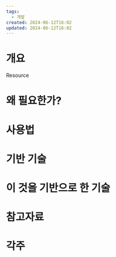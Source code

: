 ```yaml
---
tags:
  - 개발
created: 2024-06-12T16:02
updated: 2024-06-12T16:02
---
```

# 개요
Resource


# 왜 필요한가?

# 사용법

# 기반 기술

# 이 것을 기반으로 한 기술

# 참고자료

# 각주